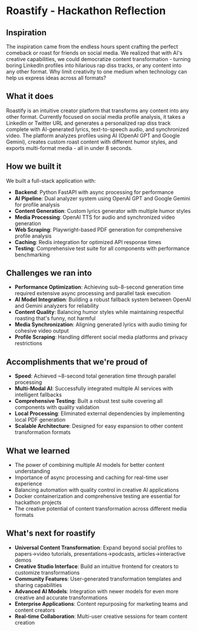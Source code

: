 # Roastify - Hackathon Reflection

## Inspiration

The inspiration came from the endless hours spent crafting the perfect comeback or roast for friends on social media. We realized that with AI's creative capabilities, we could democratize content transformation - turning boring LinkedIn profiles into hilarious rap diss tracks, or any content into any other format. Why limit creativity to one medium when technology can help us express ideas across all formats?

## What it does

Roastify is an intuitive creator platform that transforms any content into any other format. Currently focused on social media profile analysis, it takes a LinkedIn or Twitter URL and generates a personalized rap diss track complete with AI-generated lyrics, text-to-speech audio, and synchronized video. The platform analyzes profiles using AI (OpenAI GPT and Google Gemini), creates custom roast content with different humor styles, and exports multi-format media - all in under 8 seconds.

## How we built it

We built a full-stack application with:
- **Backend**: Python FastAPI with async processing for performance
- **AI Pipeline**: Dual analyzer system using OpenAI GPT and Google Gemini for profile analysis
- **Content Generation**: Custom lyrics generator with multiple humor styles
- **Media Processing**: OpenAI TTS for audio and synchronized video generation
- **Web Scraping**: Playwright-based PDF generation for comprehensive profile analysis
- **Caching**: Redis integration for optimized API response times
- **Testing**: Comprehensive test suite for all components with performance benchmarking

## Challenges we ran into

- **Performance Optimization**: Achieving sub-8-second generation time required extensive async processing and parallel task execution
- **AI Model Integration**: Building a robust fallback system between OpenAI and Gemini analyzers for reliability
- **Content Quality**: Balancing humor styles while maintaining respectful roasting that's funny, not harmful
- **Media Synchronization**: Aligning generated lyrics with audio timing for cohesive video output
- **Profile Scraping**: Handling different social media platforms and privacy restrictions

## Accomplishments that we're proud of

- **Speed**: Achieved ~8-second total generation time through parallel processing
- **Multi-Modal AI**: Successfully integrated multiple AI services with intelligent fallbacks
- **Comprehensive Testing**: Built a robust test suite covering all components with quality validation
- **Local Processing**: Eliminated external dependencies by implementing local PDF generation
- **Scalable Architecture**: Designed for easy expansion to other content transformation formats

## What we learned

- The power of combining multiple AI models for better content understanding
- Importance of async processing and caching for real-time user experience
- Balancing automation with quality control in creative AI applications
- Docker containerization and comprehensive testing are essential for hackathon projects
- The creative potential of content transformation across different media formats

## What's next for roastify

- **Universal Content Transformation**: Expand beyond social profiles to papers→video tutorials, presentations→podcasts, articles→interactive demos
- **Creative Studio Interface**: Build an intuitive frontend for creators to customize transformations
- **Community Features**: User-generated transformation templates and sharing capabilities
- **Advanced AI Models**: Integration with newer models for even more creative and accurate transformations
- **Enterprise Applications**: Content repurposing for marketing teams and content creators
- **Real-time Collaboration**: Multi-user creative sessions for team content creation